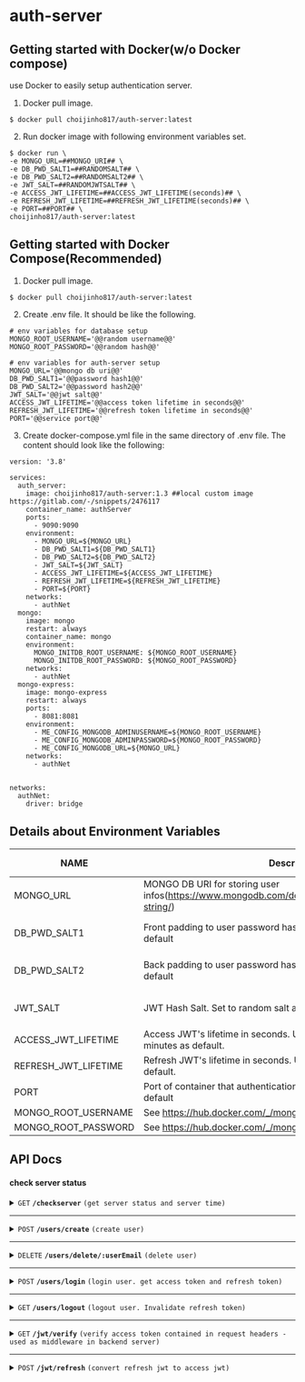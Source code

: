 # auth-server

## Getting started with Docker(w/o Docker compose)
use Docker to easily setup authentication server.

1. Docker pull image.
```
$ docker pull choijinho817/auth-server:latest
```
2. Run docker image with following environment variables set.
```
$ docker run \
-e MONGO_URL=##MONGO_URI## \
-e DB_PWD_SALT1=##RANDOMSALT## \
-e DB_PWD_SALT2=##RANDOMSALT2## \
-e JWT_SALT=##RANDOMJWTSALT## \
-e ACCESS_JWT_LIFETIME=##ACCESS_JWT_LIFETIME(seconds)## \
-e REFRESH_JWT_LIFETIME=##REFRESH_JWT_LIFETIME(seconds)## \
-e PORT=##PORT## \
choijinho817/auth-server:latest
```

## Getting started with Docker Compose(Recommended)
1. Docker pull image.
```
$ docker pull choijinho817/auth-server:latest
```
2. Create .env file. It should be like the following.
```
# env variables for database setup
MONGO_ROOT_USERNAME='@@random username@@'
MONGO_ROOT_PASSWORD='@@random hash@@'

# env variables for auth-server setup
MONGO_URL='@@mongo db uri@@'
DB_PWD_SALT1='@@password hash1@@'
DB_PWD_SALT2='@@password hash2@@'
JWT_SALT='@@jwt salt@@'
ACCESS_JWT_LIFETIME='@@access token lifetime in seconds@@'
REFRESH_JWT_LIFETIME='@@refresh token lifetime in seconds@@'
PORT='@@service port@@'
```
3. Create docker-compose.yml file in the same directory of .env file. The content should look like the following:
```
version: '3.8'

services:
  auth_server: 
    image: choijinho817/auth-server:1.3 ##local custom image https://gitlab.com/-/snippets/2476117
    container_name: authServer
    ports: 
      - 9090:9090
    environment:
      - MONGO_URL=${MONGO_URL}
      - DB_PWD_SALT1=${DB_PWD_SALT1}  
      - DB_PWD_SALT2=${DB_PWD_SALT2}
      - JWT_SALT=${JWT_SALT}
      - ACCESS_JWT_LIFETIME=${ACCESS_JWT_LIFETIME}
      - REFRESH_JWT_LIFETIME=${REFRESH_JWT_LIFETIME}
      - PORT=${PORT}
    networks: 
      - authNet 
  mongo:
    image: mongo 
    restart: always
    container_name: mongo
    environment:
      MONGO_INITDB_ROOT_USERNAME: ${MONGO_ROOT_USERNAME}
      MONGO_INITDB_ROOT_PASSWORD: ${MONGO_ROOT_PASSWORD}
    networks: 
      - authNet 
  mongo-express:
    image: mongo-express 
    restart: always 
    ports: 
      - 8081:8081
    environment:
      - ME_CONFIG_MONGODB_ADMINUSERNAME=${MONGO_ROOT_USERNAME}
      - ME_CONFIG_MONGODB_ADMINPASSWORD=${MONGO_ROOT_PASSWORD}
      - ME_CONFIG_MONGODB_URL=${MONGO_URL}
    networks: 
      - authNet


networks:
  authNet:
    driver: bridge
```

## Details about Environment Variables

|NAME|Description|Default Value|
|----|-----------|-------------|
|MONGO_URL|MONGO DB URI for storing user infos(https://www.mongodb.com/docs/manual/reference/connection-string/)|None|
|DB_PWD_SALT1|Front padding to user password hash salt. Set to random salt as default|Randomly set as default|
|DB_PWD_SALT2|Back padding to user password hash salt. Set to random salt as default|Randomly set as default|
|JWT_SALT|JWT Hash Salt. Set to random salt as default|Randomly set as default|
|ACCESS_JWT_LIFETIME|Access JWT's lifetime in seconds. Usually 60 minutes. Set to 60 minutes as default.|3600|
|REFRESH_JWT_LIFETIME|Refresh JWT's lifetime in seconds. Usually 24 hours. Set to 86400 as default.|
|PORT|Port of container that authentication service is running. Set to 9090 as default|9090|
|MONGO_ROOT_USERNAME|See https://hub.docker.com/_/mongo for more info|None|
|MONGO_ROOT_PASSWORD|See https://hub.docker.com/_/mongo for more info|None|

## API Docs
#### check server status
<details>
 <summary><code>GET</code> <code><b>/checkserver</b></code> <code>(get server status and server time)</code></summary>

 #### Request Body
> |name|type|data type|description|
> |----|----|---------|-----------|
> |None|None|None|None|
#### Parameters
> |name|type|data type|description|
> |----|----|---------|-----------|
> |None|None|None|None|
#### Response
>|http code|content type|response|
>|---------|------------|--------|
> |200|application/json|{"msg": "Server is running. Server time is 2023-02-07 11:49:14"}|
##### Example cURL
> ```javascript
>  curl --location --request GET 'http://localhost:9090/checkserver'
> ```
</details>

-----------------------------------------------------------------------------------

<details>
 <summary><code>POST</code> <code><b>/users/create</b></code> <code>(create user)</code></summary>

 #### Request Body(application/json)
> |name|type|description|
> |----|----|-----------|
> |email|string|User email|
> |password|string|User password|
#### Parameters
> |name|type|data type|description|
> |----|----|---------|-----------|
> |None|None|None|None|
#### Response
>|http code|content type|response|
>|---------|------------|--------|
> |200|application/json|{"msg":"create user success","email":"test@test.test"}|
> |500|application/json|{"error":"Duplicate email found. Please check your email"}|
##### Example cURL
> ```javascript
>  curl --location --request POST 'http://localhost:9090/users/create' \
>   --header 'Content-Type: application/json' \
>   --data-raw '{
>      "email": "test@test.test",
>       "password": "testpassword"
>     }'
> ```
</details>

-----------------------


<details>
 <summary><code>DELETE</code> <code><b>/users/delete/:userEmail</b></code> <code>(delete user)</code></summary>

 #### Request Body(application/json)
> |name|type|description|
> |----|----|-----------|
> |None|None|None|
#### Parameters
> |name|type|data type|description|
> |----|----|---------|-----------|
> |userEmail|string|email address|email address of user to delete|
#### Response
>|http code|content type|response|
>|---------|------------|--------|
> |200|application/json|{"msg":"User deletion success.","email":"test@test.test"}|
> |404|application/json|{"error":"User not found. Please check your email"}|
##### Example cURL
> ```javascript
>   curl --location --request DELETE 'http://localhost:9090/users/delete/test@test.test' 
> ```
</details>

-------------------

<details>
 <summary><code>POST</code> <code><b>/users/login</b></code> <code>(login user. get access token and refresh token)</code></summary>

 #### Request Body(application/json)
> |name|type|description|
> |----|----|-----------|
> |email|string|user's email|
> |password|string|user's password|
#### Parameters
> |name|type|data type|description|
> |----|----|---------|-----------|
> |None|None|None|None|
#### Response
>|http code|content type|response|
>|---------|------------|--------|
> |200|application/json|{"accessToken":"test.test.test","refreshToken":"test.test.test"}|
> |404|application/json|{"error":"User does not exist. Please check user email."}|
##### Example cURL
> ```javascript
>   curl --location --request POST 'http://localhost:9090/users/login' \
>     --header 'Content-Type: application/json' \
>     --data-raw '{
>       "email": "test@test.test",
>       "password": "testpassword"
>       }'
> ```
</details>

----------------

<details>
 <summary><code>GET</code> <code><b>/users/logout</b></code> <code>(logout user. Invalidate refresh token)</code></summary>

 #### Request Body(application/json)
> |name|type|description|
> |----|----|-----------|
> |email|string|user's email|
#### Parameters
> |name|type|data type|description|
> |----|----|---------|-----------|
> |None|None|None|None|
#### Response
>|http code|content type|response|
>|---------|------------|--------|
> |200|application/json|{"msg":"logout success.","email":"test@test.test"}|
> |404|application/json|{"error":"User does not exist. Failed storing refresh JWT to DB."}|
##### Example cURL
> ```javascript
>   curl --location --request GET 'http://localhost:9090/users/logout' \
>     --header 'Content-Type: application/json' \
>     --data-raw '{
>         "email": "jin@mail.dss"
>       }'
> ```
</details>

---------------------------

<details>
 <summary><code>GET</code> <code><b>/jwt/verify</b></code> <code>(verify access token contained in request headers - used as middleware in backend server)</code></summary>

#### Request Headers)
> |name|type|description|
> |----|----|-----------|
> |Authorization|string|request headers Authorization field contains access token. It starts with "Bearer". It has white space between "Bearer" and access jwt.|
#### Request Body(application/json)
> |name|type|description|
> |----|----|-----------|
> |None|None|None|
#### Parameters
> |name|type|data type|description|
> |----|----|---------|-----------|
> |None|None|None|None|
#### Response
>|http code|content type|response|
>|---------|------------|--------|
> |200|application/json|{"msg":"verification success. User is authorized.","email":"test@test.test"}|
> |500|application/json|{"error": "Error occur while decoding jwt."}|
##### Example cURL
> ```javascript
>   curl --location --request GET 'http://localhost:9090/jwt/verify' \
>     --header 'Authorization: Bearer test.test.test'
> ```
</details>

---------------------

<details>
 <summary><code>POST</code> <code><b>/jwt/refresh</b></code> <code>(convert refresh jwt to access jwt)</code></summary>

#### Request Body(application/json)
> |name|type|description|
> |----|----|-----------|
> |refresh_token|string|refresh jwt|
#### Parameters
> |name|type|data type|description|
> |----|----|---------|-----------|
> |None|None|None|None|
#### Response
>|http code|content type|response|
>|---------|------------|--------|
> |200|application/json|{"accessToken":"test.test.test","msg":"refreshing token success."}|
> |500|application/json|{"error":"Error occur while decoding jwt."}|
##### Example cURL
> ```javascript
>   curl --location --request POST 'http://localhost:9090/jwt/refresh' \
>     --header 'Content-Type: application/json' \
>     --data-raw '{
>         "refresh_token": "test.test.test"
>       }'
> ```
</details>